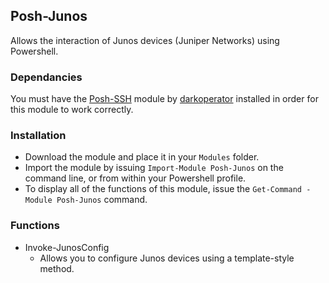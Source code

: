 ## Posh-Junos

Allows the interaction of Junos devices (Juniper Networks) using Powershell.

### Dependancies

You must have the [Posh-SSH][1] module by [darkoperator][2] installed in order for this
module to work correctly.

### Installation

- Download the module and place it in your `Modules` folder.
- Import the module by issuing `Import-Module Posh-Junos` on the command line, 
or from within your Powershell profile.
- To display all of the functions of this module, issue the `Get-Command -Module Posh-Junos`
command.

### Functions

- Invoke-JunosConfig
    - Allows you to configure Junos devices using a template-style method.

[1]: https://github.com/darkoperator/Posh-SSH "Posh-SSH"
[2]: https://github.com/darkoperator "darkoperator"